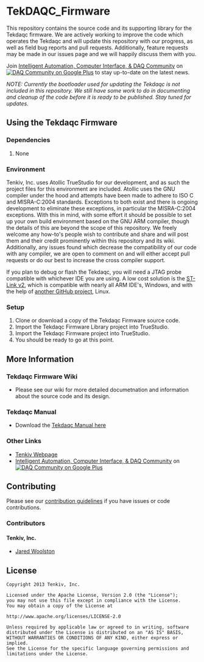 TekDAQC_Firmware
===============

This repository contains the source code and its supporting library for the Tekdaqc firmware. We are actively working to improve the code which operates the Tekdaqc and will update this repository with our progress, as well as field bug reports and pull requests. Additionally, feature requests may be made in our issues page and we will happily discuss them with you. 

Join [Intelligent Automation, Computer Interface, & DAQ Community](https://plus.google.com/u/0/communities/109351353187504550254) on [![DAQ Community on Google Plus](https://ssl.gstatic.com/images/icons/gplus-16.png)](https://plus.google.com/u/0/communities/109351353187504550254) to stay up-to-date on the latest news.

_NOTE: Currently the bootloader used for updating the Tekdaqc is not included in this repository. We still have some work to do in documenting and cleanup of the code before it is ready to be published. Stay tuned for updates._

## Using the Tekdaqc Firmware 

### Dependencies
1. None

### Environment
Tenkiv, Inc. uses Atollic TrueStudio for our development, and as such the project files for this environment are included. Atollic uses the GNU compiler under the hood and attempts have been made to adhere to ISO C and MISRA-C:2004 standards. Exceptions to both exist and there is ongoing development to eliminate these exceptions, in particular the MISRA-C:2004 exceptions. With this in mind, with some effort it should be possible to set up your own build environment based on the GNU ARM compiler, though the details of this are beyond the scope of this repository. We freely welcome any how-to's people wish to contribute and share and will post them and their credit prominently within this repository and its wiki. Additionally, any issues found which decrease the compatibility of our code with any compiler, we are open to comment on and will either accept pull requests or do our best to increase the cross compiler support.

If you plan to debug or flash the Tekdaqc, you will need a JTAG probe compatible with whichever IDE you are using. A low cost solution is the [ST-Link v2](http://www.st.com/web/en/catalog/tools/FM146/CL1984/SC724/SS1677/PF251168), which is compatible with nearly all ARM IDE's, Windows, and with the help of [another GitHub project](https://github.com/texane/stlink), Linux. 

### Setup

1. Clone or download a copy of the Tekdaqc Firmware source code.
2. Import the Tekdaqc Firmware Library project into TrueStudio.
3. Import the Tekdaqc Firmware project into TrueStudio.
4. You should be ready to go at this point.

## More Information

### Tekdaqc Firmware Wiki
* Please see our wiki for more detailed documetnation and information about the source code and its design. 

### Tekdaqc Manual
* Download the [Tekdaqc Manual here](http://www.tenkiv.com/tekdaqc_manual_pdf_v3.pdf)

### Other Links
* [Tenkiv Webpage](http://www.tenkiv.com/)
* [Intelligent Automation, Computer Interface, & DAQ Community](https://plus.google.com/u/0/communities/109351353187504550254) on [![DAQ Community on Google Plus](https://ssl.gstatic.com/images/icons/gplus-16.png)](https://plus.google.com/u/0/communities/109351353187504550254)

## Contributing

Please see our [contribution guidelines](https://github.com/Tenkiv/Tekdaqc-Firmware/blob/master/CONTRIBUTING.md) if you have issues or code contributions.

### Contributors
#### Tenkiv, Inc.
* [Jared Woolston](https://github.com/jwoolston)

## License

    Copyright 2013 Tenkiv, Inc.
    
    Licensed under the Apache License, Version 2.0 (the "License");
    you may not use this file except in compliance with the License.
    You may obtain a copy of the License at
    
    http://www.apache.org/licenses/LICENSE-2.0
    
    Unless required by applicable law or agreed to in writing, software
    distributed under the License is distributed on an "AS IS" BASIS,
    WITHOUT WARRANTIES OR CONDITIONS OF ANY KIND, either express or implied.
    See the License for the specific language governing permissions and
    limitations under the License.
